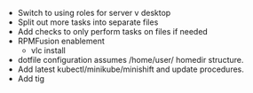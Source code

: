 * Switch to using roles for server v desktop
* Split out more tasks into separate files
* Add checks to only perform tasks on files if needed
* RPMFusion enablement
  - vlc install
* dotfile configuration assumes /home/user/ homedir structure.
* Add latest kubectl/minikube/minishift and update procedures.
* Add tig
